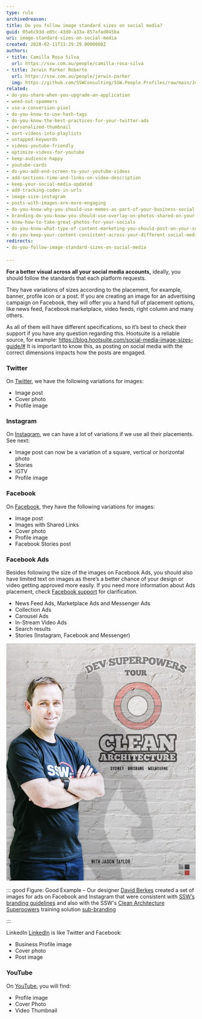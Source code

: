 ```yaml
---
type: rule
archivedreason: 
title: Do you follow image standard sizes on social media?
guid: 05a6c93d-e85c-43d0-a33a-857afad845ba
uri: image-standard-sizes-on-social-media
created: 2020-02-11T23:29:29.0000000Z
authors:
- title: Camilla Rosa Silva
  url: https://ssw.com.au/people/camilla-rosa-silva
- title: Jerwin Parker Roberto
  url: https://ssw.com.au/people/jerwin-parker
  img: https://github.com/SSWConsulting/SSW.People.Profiles/raw/main/Jerwin-Parker/Images/Jerwin-Parker-Profile.jpg
related:
- do-you-share-when-you-upgrade-an-application
- weed-out-spammers
- use-a-conversion-pixel
- do-you-know-to-use-hash-tags
- do-you-know-the-best-practices-for-your-twitter-ads
- personalized-thumbnail
- sort-videos-into-playlists
- untapped-keywords
- videos-youtube-friendly
- optimize-videos-for-youtube
- keep-audience-happy
- youtube-cards
- do-you-add-end-screen-to-your-youtube-videos
- add-sections-time-and-links-on-video-description
- keep-your-social-media-updated
- add-tracking-codes-in-urls
- image-size-instagram
- posts-with-images-are-more-engaging
- do-you-know-why-you-should-use-memes-as-part-of-your-business-social-media-content
- branding-do-you-know-you-should-use-overlay-on-photos-shared-on-your-social-media
- know-how-to-take-great-photos-for-your-socials
- do-you-know-what-type-of-content-marketing-you-should-post-on-your-socials
- do-you-keep-your-content-consistent-across-your-different-social-media-platforms
redirects:
- do-you-follow-image-standard-sizes-on-social-media

---
```


**For a better visual across all your social media accounts,** ideally, you should follow the standards that each platform requests. 



They have variations of sizes according to the placement, for example, banner, profile icon or a post. If you are creating an image for an advertising campaign on Facebook, they will offer you a hand full of placement options, like news feed, Facebook marketplace, video feeds, right column and many others.






<!--endintro-->

As all of them will have different specifications, so it’s best to check their support if you have any question regarding this. Hootsuite is a reliable source, for example: https://blog.hootsuite.com/social-media-image-sizes-guide/# It is important to know this, as posting on social media with the correct dimensions impacts how the posts are engaged.

### Twitter

On [Twitter](https://www.twitter.com/), we have the following variations for images:

* Image post
* Cover photo
* Profile image




### Instagram


On [Instagram](https://www.instagram.com/), we can have a lot of variations if we use all their placements. See next:

* Image post can now be a variation of a square, vertical or horizontal photo
* Stories
* IGTV
* Profile image




### Facebook

On [Facebook](https://www.facebook.com/), they have the following variations for images:

* Image post
* Images with Shared Links
* Cover photo
* Profile image
* Facebook Stories post




### Facebook Ads


Besides following the size of the images on Facebook Ads, you should also have limited text on images as there’s a better chance of your design or video getting approved more easily. If you need more information about Ads placement, check [Facebook support](https://www.facebook.com/business/help/407108559393196?id=369787570424415) for clarification.

* News Feed Ads, Marketplace Ads and Messenger Ads
* Collection Ads
* Carousel Ads
* In-Stream Video Ads
* Search results
* Stories (Instagram, Facebook and Messenger)




![](jason2.png)

::: good
Figure: Good Example – Our designer [David Berkes](https://www.ssw.com.au/people/david-berkes) created a set of images for ads on Facebook and Instagram that were consistent with [SSW’s branding guidelines](https://www.ssw.com.au/ssw/logo/ssw/) and also with the SSW's [Clean Architecture Superpowers](https://www.ssw.com.au/ssw/Events/Training/Clean-Architecture-Superpowers-Tour.aspx) training solution [sub-branding](https://www.ssw.com.au/ssw/logo/)

:::
 
LinkedIn
[LinkedIn](https://www.linkedin.com/) is like Twitter and Facebook:

* Business Profile image
* Cover photo
* Post image




### YouTube


On [YouTube](https://www.youtube.com/), you will find:

* Profile image
* Cover Photo
* Video Thumbnail
